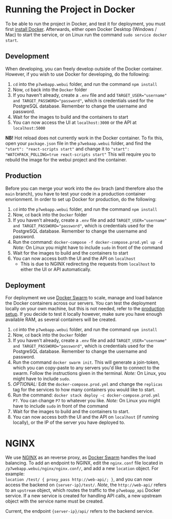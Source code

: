 # Running the Project in Docker
To be able to run the project in Docker, and test it for deployment, you must first [install Docker](https://docs.docker.com/get-docker/).
Afterwards, either open Docker Desktop (Windows / Mac) to start the service, or on Linux run the command `sudo service docker start`.

## Development
When developing, you can freely develop outside of the Docker container. However, if you wish to use Docker for developing, do the following:
1. `cd` into the `p7webapp.webui` folder, and run the command `npm install`
1. Now, `cd` back into the `Docker` folder
1. If you haven't already, create a `.env` file and add `TARGET_USER="username" and TARGET_PASSWORD="password"`, which is credentials used for the PostgreSQL database. Remember to change the username and password.
1. Wait for the images to build and the containers to start
1. You can now access the UI at `localhost:3000` or the API at `localhost:5000`

**NB!**
Hot reload does not currently work in the Docker container. To fix this, open your `package.json` file in the `p7webaap.webui` folder, and find the `"start": "react-scripts start"` and change it to `"start": "WATCHPACK_POLLING=true react-scripts start"` 
This will require you to rebuild the image for the webui project and the container.

## Production
Before you can merge your work into the `dev` brach (and therefore also the `main` branch), you have to test your code in a production container envrionment.
In order to set up Docker for production, do the following:
1. `cd` into the `p7webapp.webui` folder, and run the command `npm install`
1. Now, `cd` back into the `Docker` folder
1. If you haven't already, create a `.env` file and add `TARGET_USER="username" and TARGET_PASSWORD="password"`, which is credentials used for the PostgreSQL database. Remember to change the username and password.
1. Run the command: `docker-compose -f docker-compose.prod.yml up -d` *Note:* On Linux you might have to include `sudo` in front of the command
1. Wait for the images to build and the containers to start
1. You can now access both the UI and the API on `localhost`
   - This is due to NGINX redirecting the requests from `localhost` to either the UI or API automatically.


## Deployment
For deployment we use [Docker Swarm](https://docs.docker.com/engine/swarm/) to scale, manage and load balance the Docker containers across our servers.
You can test the deployment locally on your own machine, but this is not needed, refer to the [production setup](#Deployment).
If you decide to test it locally however, make sure you have enough available RAM, as several containers will be created.
1. `cd` into the `p7webapp.webui` folder, and run the command `npm install`
1. Now, `cd` back into the `Docker` folder
1. If you haven't already, create a `.env` file and add `TARGET_USER="username" and TARGET_PASSWORD="password"`, which is credentials used for the PostgreSQL database. Remember to change the username and password.
1. Run the command `docker swarm init`. This will generate a join-token, which you can copy-paste to any servers you'd like to connect to the swarm. Follow the instructions given in the terminal. *Note:* On Linux, you might have to include `sudo`.
1. *OPTIONAL:* Edit the `docker-compose.prod.yml` and change the `replicas` tag for the services to how many containers you would like to start.
1. Run the command: `docker stack deploy -c docker-compose.prod.yml P7`. You can change `P7` to whatever you like. *Note:* On Linux you might have to include `sudo` in front of the command
1. Wait for the images to build and the containers to start.
1. You can now access both the UI and the API on `localhost` (if running locally), or the IP of the server you have deployed to.


# NGINX
We use [NGINX](https://www.nginx.com/) as an reverse proxy, as [Docker Swarm](https://docs.docker.com/engine/swarm/) handles the load balancing.
To add an endpoint to NGINX, edit the `nginx.conf` file located in `/p7webapp.webui/nginx/nginx.conf/`, and add a new `location` object. For example:<br>
`location /test/ { proxy_pass http://web-api/; }`, and you can now access the backend on `{server-ip}/test/`. *Note*, the `http://web-api/` refers to an `upstream` object, which routes the traffic to the `p7webapp_api` Docker service.
If a new service is created for handling API calls, a new upstream object with the service name must be created.

Current, the endpoint `{server-ip}/api/` refers to the backend service. 